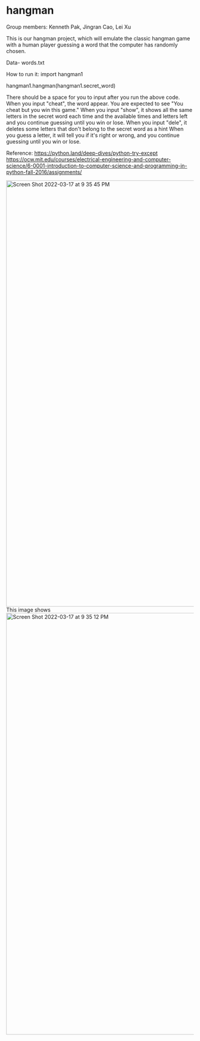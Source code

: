 # hangman
Group members: Kenneth Pak, Jingran Cao, Lei Xu

This is our hangman project, which will emulate the classic hangman game with a human player guessing a word that the computer has randomly chosen.

Data- words.txt

How to run it:
  import hangman1
  
  hangman1.hangman(hangman1.secret_word)

There should be a space for you to input after you run the above code. 
When you input "cheat", the word appear. You are expected to see "You cheat but you win this game." 
When you input "show", it shows all the same letters in the secret word each time and the available times and letters left and you continue guessing until you win or lose.
When you input "dele", it deletes some letters that don't belong to the secret word as a hint
When you guess a letter, it will tell you if it's right or wrong, and you continue guessing until you win or lose.


Reference:
https://python.land/deep-dives/python-try-except
https://ocw.mit.edu/courses/electrical-engineering-and-computer-science/6-0001-introduction-to-computer-science-and-programming-in-python-fall-2016/assignments/

<img width="1145" alt="Screen Shot 2022-03-17 at 9 35 45 PM" src="https://user-images.githubusercontent.com/97067231/158938670-020b6aaf-f190-421b-8b99-a389c2183876.png">
This image shows 
<img width="1133" alt="Screen Shot 2022-03-17 at 9 35 12 PM" src="https://user-images.githubusercontent.com/97067231/158938708-0993593f-f2fc-4876-b60d-830afa2ad2be.png">
